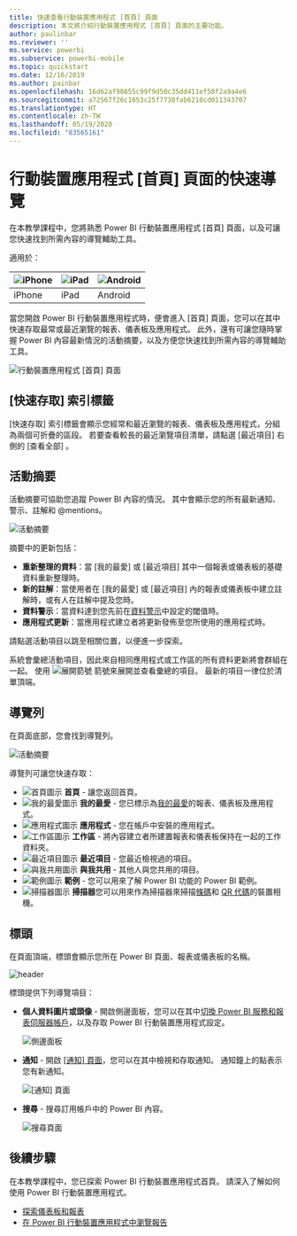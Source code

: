 ```yaml
---
title: 快速查看行動裝置應用程式 [首頁] 頁面
description: 本文將介紹行動裝置應用程式 [首頁] 頁面的主要功能。
author: paulinbar
ms.reviewer: ''
ms.service: powerbi
ms.subservice: powerbi-mobile
ms.topic: quickstart
ms.date: 12/16/2019
ms.author: painbar
ms.openlocfilehash: 16d62af90855c99f9d50c35dd411ef50f2a9a4e6
ms.sourcegitcommit: a72567f26c1653c25f7730fab6210cd011343707
ms.translationtype: HT
ms.contentlocale: zh-TW
ms.lasthandoff: 05/19/2020
ms.locfileid: "83565161"
---
```

# <a name="a-quick-tour-of-the-mobile-app-home-page"></a>行動裝置應用程式 [首頁] 頁面的快速導覽
在本教學課程中，您將熟悉 Power BI 行動裝置應用程式 [首頁] 頁面，以及可讓您快速找到所需內容的導覽輔助工具。

適用於：

| ![iPhone](./media/mobile-apps-quickstart-view-dashboard-report/iphone-logo-30-px.png) | ![iPad](./media/mobile-apps-quickstart-view-dashboard-report/ipad-logo-30-px.png) | ![Android](./media/mobile-apps-quickstart-view-dashboard-report/android-logo-30-px.png) |
|:--- |:--- |:--- |
| iPhone | iPad | Android | 

當您開啟 Power BI 行動裝置應用程式時，便會進入 [首頁] 頁面，您可以在其中快速存取最常或最近瀏覽的報表、儀表板及應用程式。 此外，還有可讓您隨時掌握 Power BI 內容最新情況的活動摘要，以及方便您快速找到所需內容的導覽輔助工具。

![行動裝置應用程式 [首頁] 頁面](./media/mobile-apps-home-page/powerbi-mobile-app-home.png)
 
## <a name="quick-access-tab"></a>[快速存取] 索引標籤

[快速存取] 索引標籤會顯示您經常和最近瀏覽的報表、儀表板及應用程式，分組為兩個可折疊的區段。 若要查看較長的最近瀏覽項目清單，請點選 [最近項目] 右側的 [查看全部]  。 

## <a name="activity-feed"></a>活動摘要

活動摘要可協助您追蹤 Power BI 內容的情況。 其中會顯示您的所有最新通知、警示、註解和 @mentions。

![活動摘要](./media/mobile-apps-home-page/powerbi-mobile-app-activity.png)

摘要中的更新包括：
* **重新整理的資料**：當 [我的最愛] 或 [最近項目] 其中一個報表或儀表板的基礎資料重新整理時。
* **新的註解**：當使用者在 [我的最愛] 或 [最近項目] 內的報表或儀表板中建立註解時，或有人在註解中提及您時。
* **資料警示**：當資料達到您先前在[資料警示](mobile-set-data-alerts-in-the-mobile-apps.md)中設定的閾值時。
* **應用程式更新**：當應用程式建立者將更新發佈至您所使用的應用程式時。

 請點選活動項目以跳至相關位置，以便進一步探索。

系統會彙總活動項目，因此來自相同應用程式或工作區的所有資料更新將會群組在一起。 使用 ![展開箭號](./media/mobile-apps-home-page/powerbi-mobile-app-expand-arrow.png) 箭號來展開並查看彙總的項目。 最新的項目一律位於清單頂端。

## <a name="navigation-bar"></a>導覽列

在頁面底部，您會找到導覽列。

![活動摘要](./media/mobile-apps-home-page/powerbi-mobile-app-navbar.png)

導覽列可讓您快速存取：

* ![首頁圖示](./media/mobile-apps-home-page/powerbi-mobile-app-home-icon.png) **首頁** - 讓您返回首頁。
* ![我的最愛圖示](./media/mobile-apps-home-page/powerbi-mobile-app-favorites-icon.png) **我的最愛** - 您已標示為[我的最愛](mobile-apps-favorites.md)的報表、儀表板及應用程式。
* ![應用程式圖示](./media/mobile-apps-home-page/powerbi-mobile-app-apps-icon.png) **應用程式** - 您在帳戶中安裝的應用程式。
* ![工作區圖示](./media/mobile-apps-home-page/powerbi-mobile-app-workspaces-icon.png) **工作區** - 將內容建立者所建置報表和儀表板保持在一起的工作資料夾。
* ![最近項目圖示](./media/mobile-apps-home-page/powerbi-mobile-app-recents-icon.png) **最近項目** - 您最近檢視過的項目。
* ![與我共用圖示](./media/mobile-apps-home-page/powerbi-mobile-app-shared-with-me-icon.png) **與我共用** - 其他人與您共用的項目。
* ![範例圖示](./media/mobile-apps-home-page/powerbi-mobile-app-samples-icon.png) **範例** - 您可以用來了解 Power BI 功能的 Power BI 範例。
* ![掃描器圖示](./media/mobile-apps-home-page/powerbi-mobile-app-scanner-icon.png) **掃描器**您可以用來作為掃描器來掃描[條碼](mobile-apps-scan-barcode-iphone.md)和 [QR 代碼](mobile-apps-qr-code.md)的裝置相機。

## <a name="header"></a>標頭

在頁面頂端，標頭會顯示您所在 Power BI 頁面、報表或儀表板的名稱。

![header](./media/mobile-apps-home-page/powerbi-mobile-app-header.png)

標頭提供下列導覽項目：
* **個人資料圖片或頭像** - 開啟側邊面板，您可以在其中[切換 Power BI 服務和報表伺服器帳戶](mobile-app-ssrs-kpis-mobile-on-premises-reports.md)，以及存取 Power BI 行動裝置應用程式設定。

    ![側邊面板](./media/mobile-apps-home-page/powerbi-mobile-app-side-panel.png)

* **通知** - 開啟 [[通知] 頁面](mobile-apps-notification-center.md)，您可以在其中檢視和存取通知。 通知鐘上的點表示您有新通知。

    ![[通知] 頁面](./media/mobile-apps-home-page/powerbi-mobile-app-notifications-page.png)

* **搜尋** - 搜尋訂用帳戶中的 Power BI 內容。

    ![搜尋頁面](./media/mobile-apps-home-page/powerbi-mobile-app-search-page.png)

## <a name="next-steps"></a>後續步驟
在本教學課程中，您已探索 Power BI 行動裝置應用程式首頁。 請深入了解如何使用 Power BI 行動裝置應用程式。 
* [探索儀表板和報表](mobile-apps-quickstart-view-dashboard-report.md)
* [在 Power BI 行動裝置應用程式中瀏覽報告](mobile-reports-in-the-mobile-apps.md)
